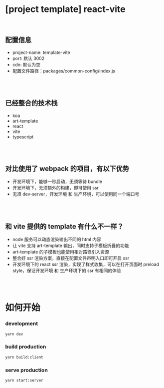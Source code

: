 # [project template] react-vite

<br/>

## 配置信息
- project-name: template-vite
- port: 默认 3002
- cdn: 默认为空
- 配置文件路径：packages/common-config/index.js

<br/>
<br/>

## 已经整合的技术栈
- koa
- art-template
- react
- vite
- typescript

<br/>
<br/>

## 对比使用了 webpack 的项目，有以下优势
- 开发环境下，能够一秒启动，无须等待 bundle
- 开发环境下，无须额外的构建，即可使用 ssr
- 无须 dev-server，开发环境 和 生产环境，可以使用同一个端口号

<br/>
<br/>

## 和 vite 提供的 template 有什么不一样？
- node 服务可以动态渲染输出不同的 html 内容
- 让 vite 支持 art-template 输出，同时支持子模板折叠的功能
- art-template 的子模板也能使用相对路径引入资源
- 整合好 ssr 渲染方案，直接在配置文件声明入口即可开启 ssr
- 开发环境下的 react ssr 渲染，实现了样式收集，可以在打开页面时 preload style，保证开发环境 和 生产环境下的 ssr 有相同的体验

<br/>
<br/>

# 如何开始

### development

```bash
yarn dev
```

### build production

```bash
yarn build:client
```

### serve production
```bash
yarn start:server
```